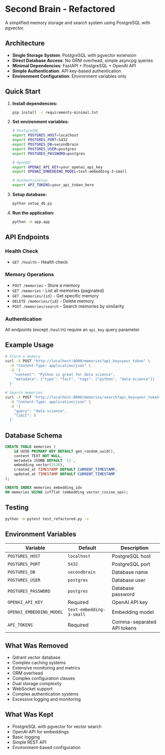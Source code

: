 # Second Brain - Refactored

A simplified memory storage and search system using PostgreSQL with pgvector.

## Architecture

- **Single Storage System**: PostgreSQL with pgvector extension
- **Direct Database Access**: No ORM overhead, simple asyncpg queries
- **Minimal Dependencies**: FastAPI + PostgreSQL + OpenAI API
- **Simple Authentication**: API key-based authentication
- **Environment Configuration**: Environment variables only

## Quick Start

1. **Install dependencies:**
   ```bash
   pip install -r requirements-minimal.txt
   ```

2. **Set environment variables:**
   ```bash
   # PostgreSQL
   export POSTGRES_HOST=localhost
   export POSTGRES_PORT=5432
   export POSTGRES_DB=secondbrain
   export POSTGRES_USER=postgres
   export POSTGRES_PASSWORD=postgres
   
   # OpenAI
   export OPENAI_API_KEY=your_openai_api_key
   export OPENAI_EMBEDDING_MODEL=text-embedding-3-small
   
   # Authentication
   export API_TOKENS=your_api_token_here
   ```

3. **Setup database:**
   ```bash
   python setup_db.py
   ```

4. **Run the application:**
   ```bash
   python -m app.app
   ```

## API Endpoints

### Health Check
- `GET /health` - Health check

### Memory Operations
- `POST /memories` - Store a memory
- `GET /memories` - List all memories (paginated)
- `GET /memories/{id}` - Get specific memory
- `DELETE /memories/{id}` - Delete memory
- `POST /memories/search` - Search memories by similarity

### Authentication
All endpoints (except `/health`) require an `api_key` query parameter.

## Example Usage

```bash
# Store a memory
curl -X POST "http://localhost:8000/memories?api_key=your_token" \
  -H "Content-Type: application/json" \
  -d '{
    "content": "Python is great for data science",
    "metadata": {"type": "fact", "tags": ["python", "data-science"]}
  }'

# Search memories
curl -X POST "http://localhost:8000/memories/search?api_key=your_token" \
  -H "Content-Type: application/json" \
  -d '{
    "query": "data science",
    "limit": 5
  }'
```

## Database Schema

```sql
CREATE TABLE memories (
    id UUID PRIMARY KEY DEFAULT gen_random_uuid(),
    content TEXT NOT NULL,
    metadata JSONB DEFAULT '{}',
    embedding vector(1536),
    created_at TIMESTAMP DEFAULT CURRENT_TIMESTAMP,
    updated_at TIMESTAMP DEFAULT CURRENT_TIMESTAMP
);

CREATE INDEX memories_embedding_idx 
ON memories USING ivfflat (embedding vector_cosine_ops);
```

## Testing

```bash
python -m pytest test_refactored.py -v
```

## Environment Variables

| Variable | Default | Description |
|----------|---------|-------------|
| `POSTGRES_HOST` | `localhost` | PostgreSQL host |
| `POSTGRES_PORT` | `5432` | PostgreSQL port |
| `POSTGRES_DB` | `secondbrain` | Database name |
| `POSTGRES_USER` | `postgres` | Database user |
| `POSTGRES_PASSWORD` | `postgres` | Database password |
| `OPENAI_API_KEY` | Required | OpenAI API key |
| `OPENAI_EMBEDDING_MODEL` | `text-embedding-3-small` | Embedding model |
| `API_TOKENS` | Required | Comma-separated API tokens |

## What Was Removed

- Qdrant vector database
- Complex caching systems
- Extensive monitoring and metrics
- ORM overhead
- Complex configuration classes
- Dual storage complexity
- WebSocket support
- Complex authentication systems
- Excessive logging and monitoring

## What Was Kept

- PostgreSQL with pgvector for vector search
- OpenAI API for embeddings
- Basic logging
- Simple REST API
- Environment-based configuration
